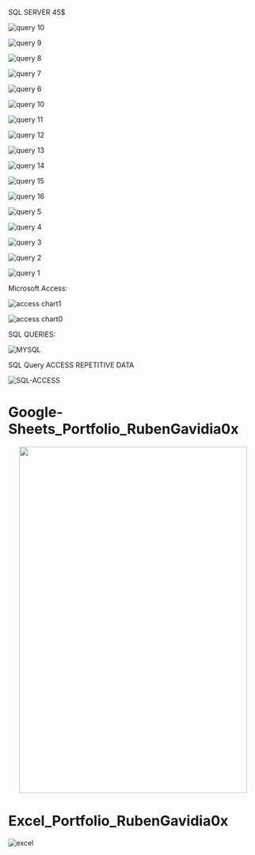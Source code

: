 SQL SERVER 45$

![query 10](https://github.com/RubenGavidia/Data_Portfolio_RubenGavidia0x/blob/main/sql_server/Query10.png)

![query 9](https://github.com/RubenGavidia/Data_Portfolio_RubenGavidia0x/blob/main/sql_server/Query9.png)

![query 8](https://github.com/RubenGavidia/Data_Portfolio_RubenGavidia0x/blob/main/sql_server/Query8.png)

![query 7](https://github.com/RubenGavidia/Data_Portfolio_RubenGavidia0x/blob/main/sql_server/Query7.png)

![query 6](https://github.com/RubenGavidia/Data_Portfolio_RubenGavidia0x/blob/main/sql_server/Query6.png)

![query 10](https://github.com/RubenGavidia/Data_Portfolio_RubenGavidia0x/blob/main/sql_server/Query6.png)

![query 11](https://github.com/RubenGavidia/Data_Portfolio_RubenGavidia0x/blob/main/sql_server/Query11.png)

![query 12](https://github.com/RubenGavidia/Data_Portfolio_RubenGavidia0x/blob/main/sql_server/Query12.png)

![query 13](https://github.com/RubenGavidia/Data_Portfolio_RubenGavidia0x/blob/main/sql_server/Query13.png)

![query 14](https://github.com/RubenGavidia/Data_Portfolio_RubenGavidia0x/blob/main/sql_server/Query14.png)

![query 15](https://github.com/RubenGavidia/Data_Portfolio_RubenGavidia0x/blob/main/sql_server/Query15.png)

![query 16](https://github.com/RubenGavidia/Data_Portfolio_RubenGavidia0x/blob/main/sql_server/Query16.png)

![query 5](https://github.com/RubenGavidia/Data_Portfolio_RubenGavidia0x/blob/main/sql_server/Query5.png)

![query 4](https://github.com/RubenGavidia/Data_Portfolio_RubenGavidia0x/blob/main/sql_server/Query4.png)

![query 3](https://github.com/RubenGavidia/Data_Portfolio_RubenGavidia0x/blob/main/sql_server/Query3.png)

![query 2](https://github.com/RubenGavidia/Data_Portfolio_RubenGavidia0x/blob/main/sql_server/Query2.png)

![query 1](https://github.com/RubenGavidia/Data_Portfolio_RubenGavidia0x/blob/main/sql_server/Query1.png)


Microsoft Access:

![access chart1](https://github.com/RubenGavidia/Data_Portfolio_RubenGavidia0x/blob/main/Microsoft_Access_Portfolio_RubenGavidia0x/chart%20microsoft%20access1.jpg?raw=true)


![access chart0](https://github.com/RubenGavidia/Data_Portfolio_RubenGavidia0x/blob/main/Microsoft_Access_Portfolio_RubenGavidia0x/chart%20microsoft%20access0.png?raw=true)

SQL QUERIES:

![MYSQL](https://cdn.discordapp.com/attachments/816065077877800990/825788871677444127/unknown.png)

SQL Query ACCESS REPETITIVE DATA

![SQL-ACCESS](https://github.com/RubenGavidia/Data_Portfolio_RubenGavidia0x/blob/main/DATA/2images_normalization_with_access.png?raw=true)


# Google-Sheets_Portfolio_RubenGavidia0x

<p align="center">
  <img width="460" height="700" src="https://github.com/RubenGavidia/Data_Portfolio_RubenGavidia0x/blob/main/DATA/google%20sheets%20last%20data%20entry%20job.png?raw=true">
</p>


# Excel_Portfolio_RubenGavidia0x

![excel](https://github.com/RubenGavidia/Excel_Portfolio_RubenGavidia0x/blob/main/Untitled.png)
